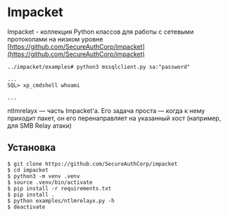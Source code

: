 # Impacket

Impacket - коллекция Python классов для работы с сетевыми протоколами на низком уровне\
[https://github.com/SecureAuthCorp/impacket](https://github.com/SecureAuthCorp/impacket)

```
../impacket/examples# python3 mssqlclient.py sa:"password"

...
SQL> xp_cmdshell whoami

...
```

ntlmrelayx — часть Impacket'а. Его задача проста — когда к нему приходит пакет, он его перенаправляет на указанный хост (например, для SMB Relay атаки)

## Установка

```
$ git clone https://github.com/SecureAuthCorp/impacket
$ cd impacket
$ python3 -m venv .venv
$ source .venv/bin/activate
$ pip install -r requirements.txt
$ pip install .
$ python examples/ntlmrelayx.py -h
$ deactivate
```
